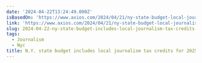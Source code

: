 ```yaml
---
date: '2024-04-22T13:24:49.000Z'
isBasedOn: 'https://www.axios.com/2024/04/21/ny-state-budget-local-journalism-tax-credits'
link: 'https://www.axios.com/2024/04/21/ny-state-budget-local-journalism-tax-credits'
slug: 2024-04-22-ny-state-budget-includes-local-journalism-tax-credits-for-2025
tags:
  - Journalism
  - Nyc
title: N.Y. state budget includes local journalism tax credits for 2025
---
```


